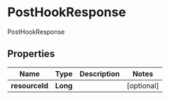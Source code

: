 

# PostHookResponse

PostHookResponse
## Properties

Name | Type | Description | Notes
------------ | ------------- | ------------- | -------------
**resourceId** | **Long** |  |  [optional]



